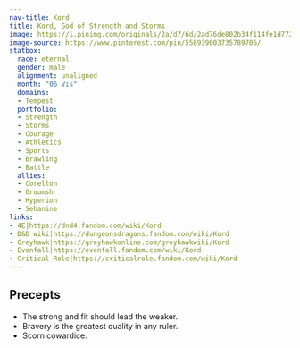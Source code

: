 ```yaml
---
nav-title: Kord
title: Kord, God of Strength and Storms
image: https://i.pinimg.com/originals/2a/d7/6d/2ad76de802b34f114fe1d772cff2907b.png
image-source: https://www.pinterest.com/pin/558939003735789706/
statbox:
  race: eternal
  gender: male
  alignment: unaligned
  month: "06 Vis"
  domains:
  - Tempest
  portfolio:
  - Strength
  - Storms
  - Courage
  - Athletics
  - Sports
  - Brawling
  - Battle
  allies:
  - Corellon
  - Gruumsh
  - Hyperion
  - Sehanine
links:
- 4E|https://dnd4.fandom.com/wiki/Kord
- D&D wiki|https://dungeonsdragons.fandom.com/wiki/Kord
- Greyhawk|https://greyhawkonline.com/greyhawkwiki/Kord
- Evenfall|https://evenfall.fandom.com/wiki/Kord
- Critical Role|https://criticalrole.fandom.com/wiki/Kord
---
```


## Precepts

* The strong and fit should lead the weaker.
* Bravery is the greatest quality in any ruler.
* Scorn cowardice.
